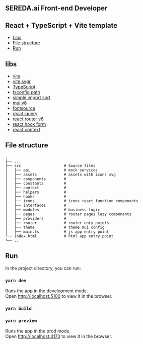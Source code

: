 ## SEREDA.ai Front-end Developer

## React + TypeScript + Vite template

- [Libs](#libs)
- [File structure](#file-structure)
- [Run](#run)

## libs

- [vite](https://vite.dev/guide/)
- [vite svgr](https://www.npmjs.com/package/vite-plugin-svgr)
- [TypeScript](https://www.typescriptlang.org/)
- [tsconfig path](https://www.npmjs.com/package/vite-tsconfig-paths)
- [simple import sort](https://github.com/lydell/eslint-plugin-simple-import-sort/)
- [mui v6](https://mui.com/material-ui/getting-started/)
- [fontsource](https://fontsource.org/fonts/lexend)
- [react-query](https://tanstack.com/query/latest/docs/framework/react/overview)
- [react router v6](https://reactrouter.com/en/main/start/overview)
- [react hook form](https://www.react-hook-form.com/get-started)
- [react context](https://react.dev/learn/scaling-up-with-reducer-and-context)

## File structure

    .
    ├── ...
    ├── src                   # Source files
    │   ├── api               # mock services
    │   ├── assets            # assets with icons svg
    │   ├── components        # 
    │   ├── constants         # 
    │   ├── context           # 
    │   ├── helpers           # 
    │   ├── hooks             # 
    │   ├── icons             # icons react function components
    │   ├── interfaces        #  
    │   ├── modules           # business logic
    │   ├── pages             # router pages lazy components
    │   ├── providers         # 
    │   ├── router            # router enty points
    │   ├── theme             # theme mui config
    │   ├── main.ts           # js app entry point
    └── index.html            # html app entry point
    └── .. 

## Run

In the project directory, you can run:

### `yarn dev`

Runs the app in the development mode.<br>
Open [http://localhost:5100](http://localhost:5100) to view it in the browser.

### `yarn build`

### `yarn preview`

Runs the app in the prod mode.<br>
Open [http://localhost:4173](http://localhost:4173) to view it in the browser.